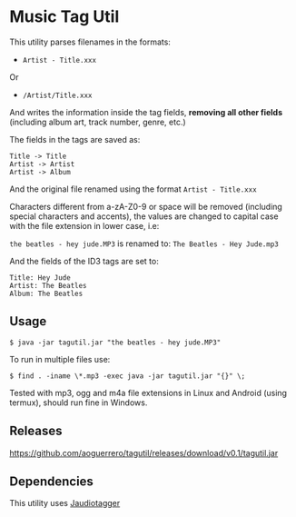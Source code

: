 # Music Tag Util

This utility parses filenames in the formats:

- `Artist - Title.xxx`

Or

- `/Artist/Title.xxx`

And writes the information inside the tag fields, **removing all other fields** (including album art, track number, genre, etc.)

The fields in the tags are saved as:

```
Title -> Title
Artist -> Artist
Artist -> Album
```

And the original file renamed using the format `Artist - Title.xxx`

Characters different from a-zA-Z0-9 or space will be removed (including special characters and accents), the values are changed to capital case with the file extension in lower case, i.e:

`the beatles - hey jude.MP3` is renamed to: `The Beatles - Hey Jude.mp3`

And the fields of the ID3 tags are set to:

```
Title: Hey Jude 
Artist: The Beatles
Album: The Beatles
```

## Usage

```
$ java -jar tagutil.jar "the beatles - hey jude.MP3"
```

To run in multiple files use:

```
$ find . -iname \*.mp3 -exec java -jar tagutil.jar "{}" \;
```

Tested with mp3, ogg and m4a file extensions in Linux and Android (using termux), should run fine in Windows.

## Releases

https://github.com/aoguerrero/tagutil/releases/download/v0.1/tagutil.jar

## Dependencies

This utility uses [Jaudiotagger](https://www.jthink.net/jaudiotagger/)



